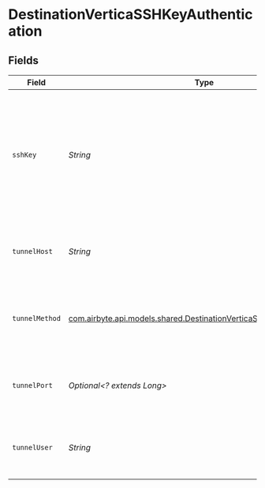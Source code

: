 # DestinationVerticaSSHKeyAuthentication


## Fields

| Field                                                                                                                               | Type                                                                                                                                | Required                                                                                                                            | Description                                                                                                                         | Example                                                                                                                             |
| ----------------------------------------------------------------------------------------------------------------------------------- | ----------------------------------------------------------------------------------------------------------------------------------- | ----------------------------------------------------------------------------------------------------------------------------------- | ----------------------------------------------------------------------------------------------------------------------------------- | ----------------------------------------------------------------------------------------------------------------------------------- |
| `sshKey`                                                                                                                            | *String*                                                                                                                            | :heavy_check_mark:                                                                                                                  | OS-level user account ssh key credentials in RSA PEM format ( created with ssh-keygen -t rsa -m PEM -f myuser_rsa )                 |                                                                                                                                     |
| `tunnelHost`                                                                                                                        | *String*                                                                                                                            | :heavy_check_mark:                                                                                                                  | Hostname of the jump server host that allows inbound ssh tunnel.                                                                    |                                                                                                                                     |
| `tunnelMethod`                                                                                                                      | [com.airbyte.api.models.shared.DestinationVerticaSchemasTunnelMethod](../../models/shared/DestinationVerticaSchemasTunnelMethod.md) | :heavy_check_mark:                                                                                                                  | Connect through a jump server tunnel host using username and ssh key                                                                |                                                                                                                                     |
| `tunnelPort`                                                                                                                        | *Optional<? extends Long>*                                                                                                          | :heavy_minus_sign:                                                                                                                  | Port on the proxy/jump server that accepts inbound ssh connections.                                                                 | 22                                                                                                                                  |
| `tunnelUser`                                                                                                                        | *String*                                                                                                                            | :heavy_check_mark:                                                                                                                  | OS-level username for logging into the jump server host.                                                                            |                                                                                                                                     |